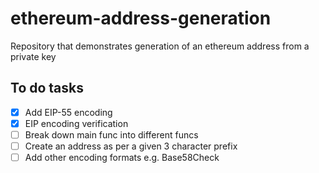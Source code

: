 # ethereum-address-generation
Repository that demonstrates generation of an ethereum address from a private key

## To do tasks  

- [x] Add EIP-55 encoding  
- [x] EIP encoding verification
- [ ] Break down main func into different funcs  
- [ ] Create an address as per a given 3 character prefix
- [ ] Add other encoding formats e.g. Base58Check  

